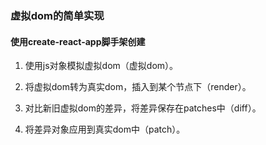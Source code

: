 ### 虚拟dom的简单实现

#### 使用create-react-app脚手架创建

1. 使用js对象模拟虚拟dom（虚拟dom）。

2. 将虚拟dom转为真实dom，插入到某个节点下（render）。


3. 对比新旧虚拟dom的差异，将差异保存在patches中（diff）。

4. 将差异对象应用到真实dom中（patch）。
